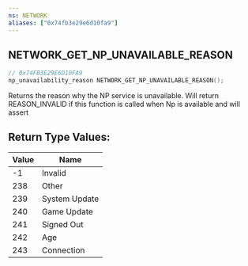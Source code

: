 ```yaml
---
ns: NETWORK
aliases: ["0x74fb3e29e6d10fa9"]
---
```

## NETWORK_GET_NP_UNAVAILABLE_REASON

```c
// 0x74FB3E29E6D10FA9
np_unavailability_reason NETWORK_GET_NP_UNAVAILABLE_REASON();
```

Returns the reason why the NP service is unavailable. Will return REASON_INVALID if this function is called when Np is available and will assert

## Return Type Values:
| Value | Name |
| --- | --- |
| -1 | Invalid |
| 238 | Other |
| 239 | System Update |
| 240 | Game Update |
| 241 | Signed Out |
| 242 | Age |
| 243 | Connection |

